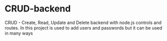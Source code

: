 # CRUD-backend
CRUD - Create, Read, Update and Delete backend with node.js controls  and routes.
In this project is used to add users and passwords but it can be used in many ways
